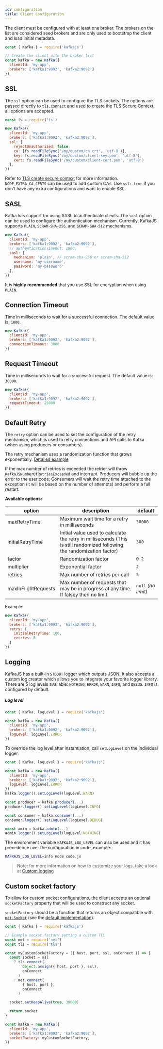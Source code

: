 ```yaml
---
id: configuration
title: Client Configuration
---
```


The client must be configured with at least one broker. The brokers on the list are considered seed brokers and are only used to bootstrap the client and load initial metadata.

```javascript
const { Kafka } = require('kafkajs')

// Create the client with the broker list
const kafka = new Kafka({
  clientId: 'my-app',
  brokers: ['kafka1:9092', 'kafka2:9092']
})
```

## SSL

The `ssl` option can be used to configure the TLS sockets. The options are passed directly to [`tls.connect`](https://nodejs.org/api/tls.html#tls_tls_connect_options_callback) and used to create the TLS Secure Context, all options are accepted.

```javascript
const fs = require('fs')

new Kafka({
  clientId: 'my-app',
  brokers: ['kafka1:9092', 'kafka2:9092'],
  ssl: {
    rejectUnauthorized: false,
    ca: [fs.readFileSync('/my/custom/ca.crt', 'utf-8')],
    key: fs.readFileSync('/my/custom/client-key.pem', 'utf-8'),
    cert: fs.readFileSync('/my/custom/client-cert.pem', 'utf-8')
  },
})
```

Refer to [TLS create secure context](https://nodejs.org/dist/latest-v8.x/docs/api/tls.html#tls_tls_createsecurecontext_options) for more information. `NODE_EXTRA_CA_CERTS` can be used to add custom CAs. Use `ssl: true` if you don't have any extra configurations and want to enable SSL.

## <a name="sasl"></a> SASL

Kafka has support for using SASL to authenticate clients. The `sasl` option can be used to configure the authentication mechanism. Currently, KafkaJS supports `PLAIN`, `SCRAM-SHA-256`, and `SCRAM-SHA-512` mechanisms.

```javascript
new Kafka({
  clientId: 'my-app',
  brokers: ['kafka1:9092', 'kafka2:9092'],
  // authenticationTimeout: 1000,
  sasl: {
    mechanism: 'plain', // scram-sha-256 or scram-sha-512
    username: 'my-username',
    password: 'my-password'
  },
})
```

It is __highly recommended__ that you use SSL for encryption when using `PLAIN`.

## Connection Timeout

Time in milliseconds to wait for a successful connection. The default value is: `1000`.

```javascript
new Kafka({
  clientId: 'my-app',
  brokers: ['kafka1:9092', 'kafka2:9092'],
  connectionTimeout: 3000
})
```

## Request Timeout

Time in milliseconds to wait for a successful request. The default value is: `30000`.

```javascript
new Kafka({
  clientId: 'my-app',
  brokers: ['kafka1:9092', 'kafka2:9092'],
  requestTimeout: 25000
})
```

## <a name="retry"></a> Default Retry

The `retry` option can be used to set the configuration of the retry mechanism, which is used to retry connections and API calls to Kafka (when using producers or consumers).

The retry mechanism uses a randomization function that grows exponentially.
[Detailed example](RetryDetailed.md)

If the max number of retries is exceeded the retrier will throw `KafkaJSNumberOfRetriesExceeded` and interrupt. Producers will bubble up the error to the user code; Consumers will wait the retry time attached to the exception (it will be based on the number of attempts) and perform a full restart.

__Available options:__

| option              | description                                                                                                             | default             |
| ------------------- | ----------------------------------------------------------------------------------------------------------------------- | ------------------- |
| maxRetryTime        | Maximum wait time for a retry in milliseconds                                                                           | `30000`             |
| initialRetryTime    | Initial value used to calculate the retry in milliseconds (This is still randomized following the randomization factor) | `300`               |
| factor              | Randomization factor                                                                                                    | `0.2`               |
| multiplier          | Exponential factor                                                                                                      | `2`                 |
| retries             | Max number of retries per call                                                                                          | `5`                 |
| maxInFlightRequests | Max number of requests that may be in progress at any time. If falsey then no limit.                                    | `null` _(no limit)_ |

Example:

```javascript
new Kafka({
  clientId: 'my-app',
  brokers: ['kafka1:9092', 'kafka2:9092'],
  retry: {
    initialRetryTime: 100,
    retries: 8
  }
})
```

## Logging

KafkaJS has a built-in `STDOUT` logger which outputs JSON. It also accepts a custom log creator which allows you to integrate your favorite logger library. There are 5 log levels available: `NOTHING`, `ERROR`, `WARN`, `INFO`, and `DEBUG`. `INFO` is configured by default.

##### Log level

```javascript
const { Kafka, logLevel } = require('kafkajs')

const kafka = new Kafka({
  clientId: 'my-app',
  brokers: ['kafka1:9092', 'kafka2:9092'],
  logLevel: logLevel.ERROR
})
```

To override the log level after instantiation, call `setLogLevel` on the individual logger.

```javascript
const { Kafka, logLevel } = require('kafkajs')

const kafka = new Kafka({
  clientId: 'my-app',
  brokers: ['kafka1:9092', 'kafka2:9092'],
  logLevel: logLevel.ERROR
})
kafka.logger().setLogLevel(logLevel.WARN)

const producer = kafka.producer(...)
producer.logger().setLogLevel(logLevel.INFO)

const consumer = kafka.consumer(...)
consumer.logger().setLogLevel(logLevel.DEBUG)

const amin = kafka.admin(...)
admin.logger().setLogLevel(logLevel.NOTHING)
```

The environment variable `KAFKAJS_LOG_LEVEL` can also be used and it has precedence over the configuration in code, example:

```sh
KAFKAJS_LOG_LEVEL=info node code.js
```

> Note: for more information on how to customize your logs, take a look at [Custom logging](#custom-logging)

## Custom socket factory

To allow for custom socket configurations, the client accepts an optional `socketFactory` property that will be used to construct
any socket.

`socketFactory` should be a function that returns an object compatible with [`net.Socket`](https://nodejs.org/api/net.html#net_class_net_socket) (see the [default implementation](https://github.com/tulios/kafkajs/tree/master/src/network/socketFactory.js)).

```javascript
const { Kafka } = require('kafkajs')

// Example socket factory setting a custom TTL
const net = require('net')
const tls = require('tls')

const myCustomSocketFactory = ({ host, port, ssl, onConnect }) => {
  const socket = ssl
    ? tls.connect(
        Object.assign({ host, port }, ssl),
        onConnect
      )
    : net.connect(
        { host, port },
        onConnect
      )

  socket.setKeepAlive(true, 30000)

  return socket
}

const kafka = new Kafka({
  clientId: 'my-app',
  brokers: ['kafka1:9092', 'kafka2:9092'],
  socketFactory: myCustomSocketFactory,
})
```